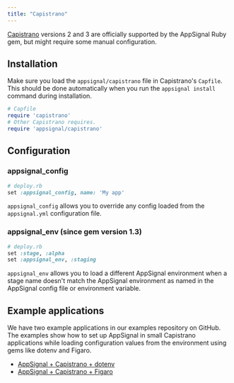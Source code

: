```yaml
---
title: "Capistrano"
---
```


[Capistrano](http://capistranorb.com/) versions 2 and 3 are officially
supported by the AppSignal Ruby gem, but might require some manual
configuration.

## Installation

Make sure you load the `appsignal/capistrano` file in Capistrano's `Capfile`.
This should be done automatically when you run the `appsignal install` command
during installation.

```ruby
# Capfile
require 'capistrano'
# Other Capistrano requires.
require 'appsignal/capistrano'
```

## Configuration

### appsignal_config

```ruby
# deploy.rb
set :appsignal_config, name: 'My app'
```

`appsignal_config` allows you to override any config loaded from the
`appsignal.yml` configuration file.

### appsignal_env (since gem version 1.3)

```ruby
# deploy.rb
set :stage, :alpha
set :appsignal_env, :staging
```

`appsignal_env` allows you to load a different AppSignal environment when a
stage name doesn't match the AppSignal environment as named in the AppSignal
config file or environment variable.

## Example applications

We have two example applications in our examples repository on GitHub. The
examples show how to set up AppSignal in small Capistrano applications while
loading configuration values from the environment using gems like dotenv and
Figaro.

- [AppSignal + Capistrano + dotenv][example-dotenv-app]
- [AppSignal + Capistrano + Figaro][example-figaro-app]

[example-dotenv-app]: https://github.com/appsignal/appsignal-examples/tree/capistrano+dotenv
[example-figaro-app]: https://github.com/appsignal/appsignal-examples/tree/capistrano+figaro
